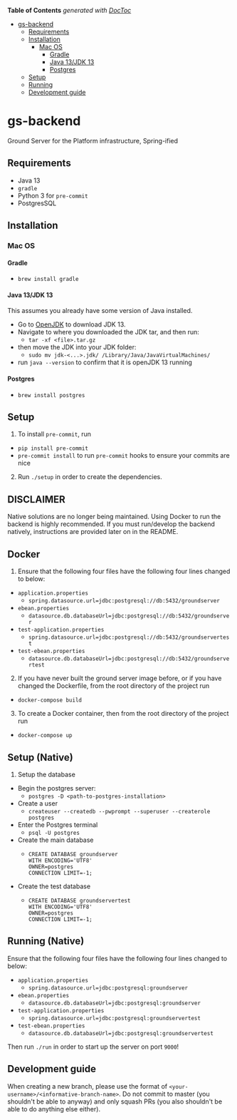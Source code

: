 <!-- START doctoc generated TOC please keep comment here to allow auto update -->
<!-- DON'T EDIT THIS SECTION, INSTEAD RE-RUN doctoc TO UPDATE -->
**Table of Contents**  *generated with [DocToc](https://github.com/thlorenz/doctoc)*

- [gs-backend](#gs-backend)
  - [Requirements](#requirements)
  - [Installation](#installation)
    - [Mac OS](#mac-os)
      - [Gradle](#gradle)
      - [Java 13/JDK 13](#java-13jdk-13)
      - [Postgres](#postgres)
  - [Setup](#setup)
  - [Running](#running)
  - [Development guide](#development-guide)

<!-- END doctoc generated TOC please keep comment here to allow auto update -->

# gs-backend
Ground Server for the Platform infrastructure, Spring-ified

## Requirements
- Java 13
- `gradle`
- Python 3 for `pre-commit`
- PostgresSQL

## Installation
### Mac OS
#### Gradle
  - `brew install gradle`

#### Java 13/JDK 13
This assumes you already have some version of Java installed.
  - Go to [OpenJDK](https://jdk.java.net/13/) to download JDK 13.
  - Navigate to where you downloaded the JDK tar, and then run:
      -  `tar -xf <file>.tar.gz`
  - then move the JDK into your JDK folder:
      -  `sudo mv jdk-<...>.jdk/ /Library/Java/JavaVirtualMachines/`
  - run `java --version` to confirm that it is openJDK 13 running


#### Postgres
  - `brew install postgres`

## Setup
1. To install `pre-commit`, run
  - `pip install pre-commit`
  - `pre-commit install` to run `pre-commit` hooks to ensure your commits are nice
2. Run `./setup` in order to create the dependencies.

## DISCLAIMER
Native solutions are no longer being maintained. Using Docker to run the backend is highly recommended. If you must run/develop the backend natively, instructions are provided later on in the README.

## Docker
1. Ensure that the following four files have the following four lines changed to below:
  - `application.properties`
      * `spring.datasource.url=jdbc:postgresql://db:5432/groundserver`
  - `ebean.properties`
      * `datasource.db.databaseUrl=jdbc:postgresql://db:5432/groundserver`
  - `test-application.properties`
      * `spring.datasource.url=jdbc:postgresql://db:5432/groundservertest`
  - `test-ebean.properties`
      * `datasource.db.databaseUrl=jdbc:postgresql://db:5432/groundservertest`
2. If you have never built the ground server image before, or if you have changed the Dockerfile, from the root directory of the project run
  - `docker-compose build`
3. To create a Docker container, then from the root directory of the project run
  -  `docker-compose up`

## Setup (Native)
1. Setup the database
  - Begin the postgres server:
      * `postgres -D <path-to-postgres-installation>`
  - Create a user
      * `createuser --createdb --pwprompt --superuser --createrole postgres`
  - Enter the Postgres terminal
      * `psql -U postgres`
  - Create the main database
      * ```
        CREATE DATABASE groundserver
        WITH ENCODING='UTF8'
        OWNER=postgres
        CONNECTION LIMIT=-1;
        ```
  - Create the test database
      * ```
        CREATE DATABASE groundservertest
        WITH ENCODING='UTF8'
        OWNER=postgres
        CONNECTION LIMIT=-1;
        ```

## Running (Native)
Ensure that the following four files have the following four lines changed to below:
  - `application.properties`
      * `spring.datasource.url=jdbc:postgresql:groundserver`
  - `ebean.properties`
      * `datasource.db.databaseUrl=jdbc:postgresql:groundserver`
  - `test-application.properties`
      * `spring.datasource.url=jdbc:postgresql:groundservertest`
  - `test-ebean.properties`
      * `datasource.db.databaseUrl=jdbc:postgresql:groundservertest`

Then run `./run` in order to start up the server on port `9000`!

## Development guide

When creating a new branch, please use the format of `<your-username>/<informative-branch-name>`. Do not commit to master (you shouldn't be able to anyway) and only squash PRs (you also shouldn't be able to do anything else either).
